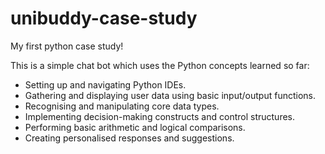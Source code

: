 # unibuddy-case-study
My first python case study!

This is a simple chat bot which uses the Python concepts learned so far:
- Setting up and navigating Python IDEs.
- Gathering and displaying user data using basic input/output functions.
- Recognising and manipulating core data types.
- Implementing decision-making constructs and control structures.
- Performing basic arithmetic and logical comparisons.
- Creating personalised responses and suggestions.
